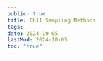 ```yaml
---
public: true
title: Ch11 Sampling Methods
tags:
date: 2024-10-05
lastMod: 2024-10-05
toc: "true"
---
```


